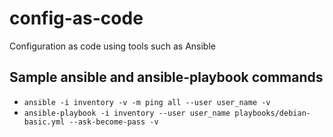 # config-as-code
Configuration as code using tools such as Ansible

## Sample ansible and ansible-playbook commands

- `ansible -i inventory -v -m ping all --user user_name -v`
- `ansible-playbook -i inventory --user user_name playbooks/debian-basic.yml --ask-become-pass -v`

